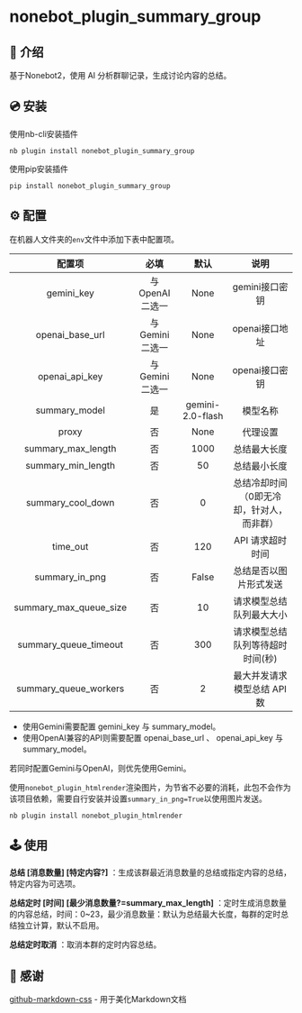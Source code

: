 # nonebot_plugin_summary_group

## 📖 介绍

基于Nonebot2，使用 AI 分析群聊记录，生成讨论内容的总结。

## 💿 安装

使用nb-cli安装插件

```shell
nb plugin install nonebot_plugin_summary_group
```

使用pip安装插件

```shell
pip install nonebot_plugin_summary_group
```

## ⚙️ 配置

在机器人文件夹的`env`文件中添加下表中配置项。

|         配置项         |      必填      |       默认       |                   说明                    |
| :--------------------: | :------------: | :--------------: | :---------------------------------------: |
|       gemini_key       | 与OpenAI二选一 |       None       |              gemini接口密钥               |
|    openai_base_url     | 与Gemini二选一 |       None       |              openai接口地址               |
|     openai_api_key     | 与Gemini二选一 |       None       |              openai接口密钥               |
|     summary_model      |       是       | gemini-2.0-flash |                 模型名称                  |
|         proxy          |       否       |       None       |                 代理设置                  |
|   summary_max_length   |       否       |       1000       |               总结最大长度                |
|   summary_min_length   |       否       |        50        |               总结最小长度                |
|   summary_cool_down    |       否       |        0         | 总结冷却时间（0即无冷却，针对人，而非群） |
|        time_out        |       否       |       120        |             API 请求超时时间              |
|     summary_in_png     |       否       |      False       |          总结是否以图片形式发送           |
| summary_max_queue_size |       否       |        10        |         请求模型总结队列最大大小          |
| summary_queue_timeout  |       否       |       300        |     请求模型总结队列等待超时时间(秒)      |
| summary_queue_workers  |       否       |        2         |        最大并发请求模型总结 API 数        |

- 使用Gemini需要配置 gemini_key 与 summary_model。
- 使用OpenAI兼容的API则需要配置 openai_base_url 、 openai_api_key 与 summary_model。

若同时配置Gemini与OpenAI，则优先使用Gemini。

使用`nonebot_plugin_htmlrender`渲染图片，为节省不必要的消耗，此包不会作为该项目依赖，需要自行安装并设置`summary_in_png=True`以使用图片发送。

``` shell
nb plugin install nonebot_plugin_htmlrender
```

## 🕹️ 使用

**总结 [消息数量] [特定内容?]** ：生成该群最近消息数量的总结或指定内容的总结，特定内容为可选项。

**总结定时 [时间] [最少消息数量?=summary_max_length]** ：定时生成消息数量的内容总结，时间：0~23，最少消息数量：默认为总结最大长度，每群的定时总结独立计算，默认不启用。

**总结定时取消** ：取消本群的定时内容总结。

## 🙏 感谢

[github-markdown-css](https://github.com/sindresorhus/github-markdown-css) - 用于美化Markdown文档
